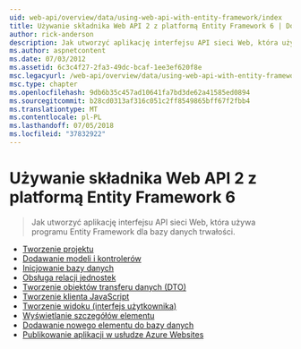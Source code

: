 ```yaml
---
uid: web-api/overview/data/using-web-api-with-entity-framework/index
title: Używanie składnika Web API 2 z platformą Entity Framework 6 | Dokumentacja firmy Microsoft
author: rick-anderson
description: Jak utworzyć aplikację interfejsu API sieci Web, która używa programu Entity Framework dla bazy danych trwałości.
ms.author: aspnetcontent
ms.date: 07/03/2012
ms.assetid: 6c3c4f27-2fa3-49dc-bcaf-1ee3ef620f8e
msc.legacyurl: /web-api/overview/data/using-web-api-with-entity-framework
msc.type: chapter
ms.openlocfilehash: 9db6b35c457ad10641fa7bd3de62a41585ed0894
ms.sourcegitcommit: b28cd0313af316c051c2ff8549865bff67f2fbb4
ms.translationtype: MT
ms.contentlocale: pl-PL
ms.lasthandoff: 07/05/2018
ms.locfileid: "37832922"
---
```

<a name="using-web-api-2-with-entity-framework-6"></a>Używanie składnika Web API 2 z platformą Entity Framework 6
====================
> Jak utworzyć aplikację interfejsu API sieci Web, która używa programu Entity Framework dla bazy danych trwałości.


- [Tworzenie projektu](part-1.md)
- [Dodawanie modeli i kontrolerów](part-2.md)
- [Inicjowanie bazy danych](part-3.md)
- [Obsługa relacji jednostek](part-4.md)
- [Tworzenie obiektów transferu danych (DTO)](part-5.md)
- [Tworzenie klienta JavaScript](part-6.md)
- [Tworzenie widoku (interfejs użytkownika)](part-7.md)
- [Wyświetlanie szczegółów elementu](part-8.md)
- [Dodawanie nowego elementu do bazy danych](part-9.md)
- [Publikowanie aplikacji w usłudze Azure Websites](part-10.md)
